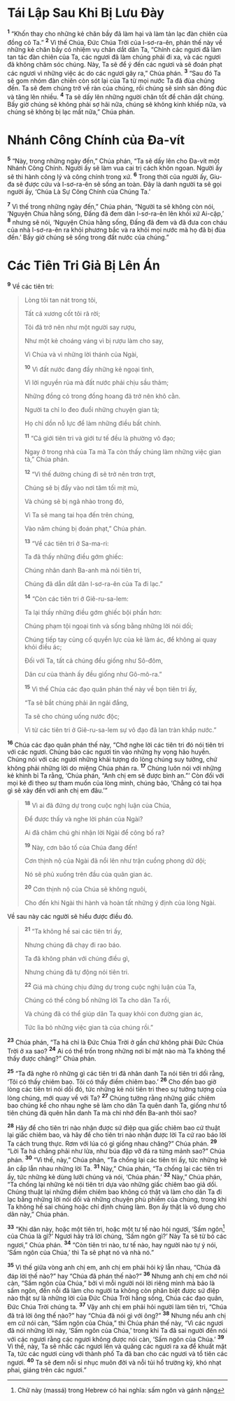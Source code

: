 # Tái Lập Sau Khi Bị Lưu Ðày

<sup><b>1</b></sup> “Khốn thay cho những kẻ chăn bầy đã làm hại và làm tản lạc đàn chiên của đồng cỏ Ta.” <sup><b>2</b></sup> Vì thế Chúa, Ðức Chúa Trời của I-sơ-ra-ên, phán thế này về những kẻ chăn bầy có nhiệm vụ chăn dắt dân Ta, “Chính các ngươi đã làm tan tác đàn chiên của Ta, các ngươi đã làm chúng phải đi xa, và các ngươi đã không chăm sóc chúng. Này, Ta sẽ để ý đến các ngươi và sẽ đoán phạt các ngươi vì những việc ác do các ngươi gây ra,” Chúa phán. <sup><b>3</b></sup> “Sau đó Ta sẽ gom nhóm đàn chiên còn sót lại của Ta từ mọi nước Ta đã đùa chúng đến. Ta sẽ đem chúng trở về ràn của chúng, rồi chúng sẽ sinh sản đông đúc và tăng lên nhiều. <sup><b>4</b></sup> Ta sẽ dấy lên những người chăn tốt để chăn dắt chúng. Bấy giờ chúng sẽ không phải sợ hãi nữa, chúng sẽ không kinh khiếp nữa, và chúng sẽ không bị lạc mất nữa,” Chúa phán.

# Nhánh Công Chính của Ða-vít

<sup><b>5</b></sup> “Này, trong những ngày đến,” Chúa phán, “Ta sẽ dấy lên cho Ða-vít một Nhánh Công Chính. Người ấy sẽ làm vua cai trị cách khôn ngoan. Người ấy sẽ thi hành công lý và công chính trong xứ. <sup><b>6</b></sup> Trong thời của người ấy, Giu-đa sẽ được cứu và I-sơ-ra-ên sẽ sống an toàn. Ðây là danh người ta sẽ gọi người ấy, ‘Chúa Là Sự Công Chính của Chúng Ta.’

<sup><b>7</b></sup> Vì thế trong những ngày đến,” Chúa phán, “Người ta sẽ không còn nói, ‘Nguyện Chúa hằng sống, Ðấng đã đem dân I-sơ-ra-ên lên khỏi xứ Ai-cập,’ <sup><b>8</b></sup> nhưng sẽ nói, ‘Nguyện Chúa hằng sống, Ðấng đã đem và đã đưa con cháu của nhà I-sơ-ra-ên ra khỏi phương bắc và ra khỏi mọi nước mà họ đã bị đùa đến.’ Bấy giờ chúng sẽ sống trong đất nước của chúng.”

# Các Tiên Tri Giả Bị Lên Án

<sup><b>9</b></sup> Về các tiên tri:

> Lòng tôi tan nát trong tôi,
>
> Tất cả xương cốt tôi rã rời;
>
> Tôi đã trở nên như một người say rượu,
>
> Như một kẻ choáng váng vì bị rượu làm cho say,
>
> Vì Chúa và vì những lời thánh của Ngài,
>
> <sup><b>10</b></sup> Vì đất nước đang đầy những kẻ ngoại tình,
>
> Vì lời nguyền rủa mà đất nước phải chịu sầu thảm;
>
> Những đồng cỏ trong đồng hoang đã trở nên khô cằn.
>
> Người ta chỉ lo đeo đuổi những chuyện gian tà;
>
> Họ chỉ dồn nỗ lực để làm những điều bất chính.
>
> <sup><b>11</b></sup> “Cả giới tiên tri và giới tư tế đều là phường vô đạo;
>
> Ngay ở trong nhà của Ta mà Ta còn thấy chúng làm những việc gian tà,” Chúa phán.
>
> <sup><b>12</b></sup> “Vì thế đường chúng đi sẽ trở nên trơn trợt,
>
> Chúng sẽ bị đẩy vào nơi tăm tối mịt mù,
>
> Và chúng sẽ bị ngã nhào trong đó,
>
> Vì Ta sẽ mang tai họa đến trên chúng,
>
> Vào năm chúng bị đoán phạt,” Chúa phán.
>
> <sup><b>13</b></sup> “Về các tiên tri ở Sa-ma-ri:
>
> Ta đã thấy những điều gớm ghiếc:
>
> Chúng nhân danh Ba-anh mà nói tiên tri,
>
> Chúng đã dẫn dắt dân I-sơ-ra-ên của Ta đi lạc.”
>
> <sup><b>14</b></sup> “Còn các tiên tri ở Giê-ru-sa-lem:
>
> Ta lại thấy những điều gớm ghiếc bội phần hơn:
>
> Chúng phạm tội ngoại tình và sống bằng những lời nói dối;
>
> Chúng tiếp tay củng cố quyền lực của kẻ làm ác, để không ai quay khỏi điều ác;
>
> Ðối với Ta, tất cả chúng đều giống như Sô-đôm,
>
> Dân cư của thành ấy đều giống như Gô-mô-ra.”
>
> <sup><b>15</b></sup> Vì thế Chúa các đạo quân phán thế này về bọn tiên tri ấy,
>
> “Ta sẽ bắt chúng phải ăn ngải đắng,
>
> Ta sẽ cho chúng uống nước độc;
>
> Vì từ các tiên tri ở Giê-ru-sa-lem sự vô đạo đã lan tràn khắp nước.”

<sup><b>16</b></sup> Chúa các đạo quân phán thế này, “Chớ nghe lời các tiên tri đó nói tiên tri với các ngươi. Chúng bảo các ngươi tin vào những hy vọng hão huyền. Chúng nói với các ngươi những khải tượng do lòng chúng suy tưởng, chứ không phải những lời do miệng Chúa phán ra. <sup><b>17</b></sup> Chúng luôn nói với những kẻ khinh bỉ Ta rằng, ‘Chúa phán, “Anh chị em sẽ được bình an.”’ Còn đối với mọi kẻ đi theo sự tham muốn của lòng mình, chúng bảo, ‘Chẳng có tai họa gì sẽ xảy đến với anh chị em đâu.’”

> <sup><b>18</b></sup> Vì ai đã đứng dự trong cuộc nghị luận của Chúa,
>
> Ðể được thấy và nghe lời phán của Ngài?
>
> Ai đã chăm chú ghi nhận lời Ngài để công bố ra?
>
> <sup><b>19</b></sup> Này, cơn bão tố của Chúa đang đến!
>
> Cơn thịnh nộ của Ngài đã nổi lên như trận cuồng phong dữ dội;
>
> Nó sẽ phủ xuống trên đầu của quân gian ác.
>
> <sup><b>20</b></sup> Cơn thịnh nộ của Chúa sẽ không nguôi,
>
> Cho đến khi Ngài thi hành và hoàn tất những ý định của lòng Ngài.

Về sau này các người sẽ hiểu được điều đó.

> <sup><b>21</b></sup> “Ta không hề sai các tiên tri ấy,
>
> Nhưng chúng đã chạy đi rao báo.
>
> Ta đã không phán với chúng điều gì,
>
> Nhưng chúng đã tự động nói tiên tri.
>
> <sup><b>22</b></sup> Giá mà chúng chịu đứng dự trong cuộc nghị luận của Ta,
>
> Chúng có thể công bố những lời Ta cho dân Ta rồi,
>
> Và chúng đã có thể giúp dân Ta quay khỏi con đường gian ác,
>
> Tức lìa bỏ những việc gian tà của chúng rồi.”

<sup><b>23</b></sup> Chúa phán, “Ta há chỉ là Ðức Chúa Trời ở gần chứ không phải Ðức Chúa Trời ở xa sao? <sup><b>24</b></sup> Ai có thể trốn trong những nơi bí mật nào mà Ta không thể thấy được chăng?” Chúa phán.

<sup><b>25</b></sup> “Ta đã nghe rõ những gì các tiên tri đã nhân danh Ta nói tiên tri dối rằng, ‘Tôi có thấy chiêm bao. Tôi có thấy điềm chiêm bao.’ <sup><b>26</b></sup> Cho đến bao giờ lòng các tiên tri nói dối đó, tức những kẻ nói tiên tri theo sự tưởng tượng của lòng chúng, mới quay về với Ta? <sup><b>27</b></sup> Chúng tưởng rằng những giấc chiêm bao chúng kể cho nhau nghe sẽ làm cho dân Ta quên danh Ta, giống như tổ tiên chúng đã quên hẳn danh Ta mà chỉ nhớ đến Ba-anh thôi sao?

<sup><b>28</b></sup> Hãy để cho tiên tri nào nhận được sứ điệp qua giấc chiêm bao cứ thuật lại giấc chiêm bao, và hãy để cho tiên tri nào nhận được lời Ta cứ rao báo lời Ta cách trung thực. Rơm với lúa có gì giống nhau chăng?” Chúa phán. <sup><b>29</b></sup> “Lời Ta há chẳng phải như lửa, như búa đập vỡ đá ra từng mảnh sao?” Chúa phán. <sup><b>30</b></sup> “Vì thế, này,” Chúa phán, “Ta chống lại các tiên tri ấy, tức những kẻ ăn cắp lẫn nhau những lời Ta. <sup><b>31</b></sup> Này,” Chúa phán, “Ta chống lại các tiên tri ấy, tức những kẻ dùng lưỡi chúng và nói, ‘Chúa phán.’ <sup><b>32</b></sup> Này,” Chúa phán, “Ta chống lại những kẻ nói tiên tri dựa vào những giấc chiêm bao giả dối. Chúng thuật lại những điềm chiêm bao không có thật và làm cho dân Ta đi lạc bằng những lời nói dối và những chuyện phù phiếm của chúng, trong khi Ta không hề sai chúng hoặc chỉ định chúng làm. Bọn ấy thật là vô dụng cho dân này,” Chúa phán.

<sup><b>33</b></sup> “Khi dân này, hoặc một tiên tri, hoặc một tư tế nào hỏi ngươi, ‘Sấm ngôn[^1-6301541b-9836-42ef-bba6-5662ff9557fa] của Chúa là gì?’ Ngươi hãy trả lời chúng, ‘Sấm ngôn gì?’ Này Ta sẽ từ bỏ các ngươi,” Chúa phán. <sup><b>34</b></sup> “Còn tiên tri nào, tư tế nào, hay người nào tự ý nói, ‘Sấm ngôn của Chúa,’ thì Ta sẽ phạt nó và nhà nó.”

<sup><b>35</b></sup> Vì thế giữa vòng anh chị em, anh chị em phải hỏi kỹ lẫn nhau, “Chúa đã đáp lời thế nào?” hay “Chúa đã phán thế nào?” <sup><b>36</b></sup> Nhưng anh chị em chớ nói càn, “Sấm ngôn của Chúa,” bởi vì mỗi người nói lời riêng mình mà bảo là sấm ngôn, đến nỗi đã làm cho người ta không còn phân biệt được sứ điệp nào thật sự là những lời của Ðức Chúa Trời hằng sống, Chúa các đạo quân, Ðức Chúa Trời chúng ta. <sup><b>37</b></sup> Vậy anh chị em phải hỏi người làm tiên tri, “Chúa đã trả lời ông thế nào?” hay “Chúa đã nói gì với ông?” <sup><b>38</b></sup> Nhưng nếu anh chị em cứ nói càn, “Sấm ngôn của Chúa,” thì Chúa phán thế này, “Vì các ngươi đã nói những lời này, ‘Sấm ngôn của Chúa,’ trong khi Ta đã sai người đến nói với các ngươi rằng các ngươi không được nói càn, ‘Sấm ngôn của Chúa.’ <sup><b>39</b></sup> Vì thế, này, Ta sẽ nhấc các ngươi lên và quăng các ngươi ra xa để khuất mặt Ta, tức các ngươi cùng với thành phố Ta đã ban cho các ngươi và tổ tiên các ngươi. <sup><b>40</b></sup> Ta sẽ đem nỗi sỉ nhục muôn đời và nỗi tủi hổ trường kỳ, khó nhạt phai, giáng trên các ngươi.”

[^1-6301541b-9836-42ef-bba6-5662ff9557fa]: Chữ này (massá) trong Hebrew có hai nghĩa: sấm ngôn và gánh nặng
